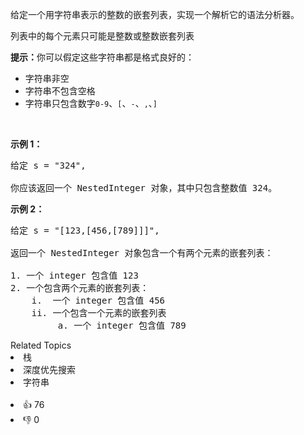 <p>给定一个用字符串表示的整数的嵌套列表，实现一个解析它的语法分析器。</p>

<p>列表中的每个元素只可能是整数或整数嵌套列表</p>

<p><strong>提示：</strong>你可以假定这些字符串都是格式良好的：</p>

<ul>
	<li>字符串非空</li>
	<li>字符串不包含空格</li>
	<li>字符串只包含数字<code>0-9</code>、<code>[</code>、<code>-</code>、<code>,</code>、<code>]</code></li>
</ul>

<p>&nbsp;</p>

<p><strong>示例 1：</strong></p>

<pre>给定 s = &quot;324&quot;,

你应该返回一个 NestedInteger 对象，其中只包含整数值 324。
</pre>

<p><strong>示例 2：</strong></p>

<pre>给定 s = &quot;[123,[456,[789]]]&quot;,

返回一个 NestedInteger 对象包含一个有两个元素的嵌套列表：

1. 一个 integer 包含值 123
2. 一个包含两个元素的嵌套列表：
    i.  一个 integer 包含值 456
    ii. 一个包含一个元素的嵌套列表
         a. 一个 integer 包含值 789
</pre>
<div><div>Related Topics</div><div><li>栈</li><li>深度优先搜索</li><li>字符串</li></div></div><br><div><li>👍 76</li><li>👎 0</li></div>